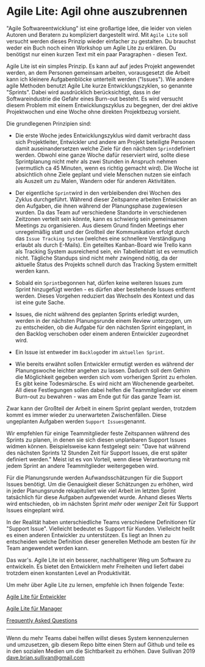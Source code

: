 # Agile Lite: Agil ohne auszubrennen

"Agile Softwareentwicklung" ist eine großartige Idee, die leider von vielen Autoren und Beratern zu kompliziert dargestellt wird. Mit `Agile Lite` soll versucht werden dieses Prinzip wieder einfacher zu gestalten. Du brauchst weder ein Buch noch einen Workshop um Agile Lite zu erklären. Du benötigst nur einen kurzen Text mit ein paar Paragraphen - diesen Text.

Agile Lite ist ein simples Prinzip. Es kann auf auf jedes Projekt angewendet werden, an dem Personen gemeinsam arbeiten, vorausgesetzt die Arbeit kann ich kleinere Aufgabenblöcke unterteilt werden ("Issues"). Wie andere agile Methoden benutzt Agile Lite kurze Entwicklungszyklen, so genannte "Sprints". Dabei wird ausdrücklich berücksichtigt, dass in der Softwareindustrie die Gefahr eines Burn-out besteht. Es wird versucht diesem Problem mit einem Entwicklungszyklus zu begegnen, der drei aktive Projektwochen und eine Woche ohne direkten Projektbezug vorsieht.

Die grundlegenen Prinzipien sind:

* Die erste Woche jedes Entwicklungszyklus wird damit verbracht dass sich Projektleiter, Entwickler und andere am Projekt beteiligte Personen damit auseinandersetzen welche Ziele für den nächsten `Sprint`definiert werden. Obwohl eine ganze Woche dafür reserviert wird, sollte diese Sprintplanung nicht mehr als zwei Stunden in Anspruch nehmen (vermutlich ca 45 Minuten, wenn es richtig gemacht wird). Die Woche ist absichtlich ohne Ziele geplant und viele Menschen nutzen sie einfach als Auszeit um zu Malen, Wandern oder für anderen Aktivitäten.

* Der eigentliche `Sprint`wird in den verbleibenden drei Wochen des Zyklus durchgeführt. Während dieser Zeitspanne arbeiten Entwickler an den Aufgaben, die ihnen während der Planungsphase zugewiesen wurden. Da das Team auf verschiedene Standorte in verschiedenen Zeitzonen verteilt sein könnte, kann es schwierig sein gemeinsamen Meetings zu organisieren. Aus diesem Grund finden Meetings eher unregelmäßig statt und der Großteil der Kommunikation erfolgt durch das `Issue Tracking System` (welches eine schnellere Verständigung erlaubt als durch E-Mails). Ein geteiltes Kanban-Board wie Trello kann als Tracking System ausreichend sein, ein Tabellenblatt ist es vermutlich nicht. Tägliche Standups sind nicht mehr zwingend nötig, da der aktuelle Status des Projekts schnell durch das Tracking System ermittelt werden kann.

* Sobald ein `Sprint`begonnen hat, dürfen keine weiteren Issues zum Sprint hinzugefügt werden - es dürfen aber bestehende Issues entfernt werden. Dieses Vorgehen reduziert das Wechseln des Kontext und das ist eine gute Sache.

* Issues, die nicht während des geplanten Sprints erledigt wurden, werden in der nächsten Planungsrunde einem Review unterzogen, um zu entscheiden, ob die Aufgabe für den nächsten Sprint eingeplant, in den Backlog verschoben oder einem anderen Entwickler zugeordnet wird.

* Ein Issue ist entweder im `Backlog`oder im `aktuellen Sprint`.

* Wie bereits erwähnt sollen Entwickler ermutigt werden es während der Planungswoche leichter angehen zu lassen. Dadurch soll dem Gehirn die Möglichkeit gegeben werden sich vom vorherigen Sprint zu erholen. Es gibt keine Todesmärsche. Es wird nicht am Wochenende gearbeitet. All diese Festlegungen sollen dabei helfen die Teammitglieder vor einem Burn-out zu bewahren - was am Ende gut für das ganze Team ist.

Zwar kann der Großteil der Arbeit in einem Sprint geplant werden, trotzdem kommt es immer wieder zu unerwarteten Zwischenfällen. Diese ungeplanten Aufgaben werden `Support Issues`genannt.

Wir empfehlen für einige Teammitglieder feste Zeitspannen während des Sprints zu planen, in denen sie sich diesen unplanbaren Support Issues widmen können. Beispielsweise kann festgelegt sein: "Dave hat während des nächsten Sprints 12 Stunden Zeit für Support Issues, die erst später definiert werden." Meist ist es von Vorteil, wenn diese Verantwortung mit jedem Sprint an andere Teammitglieder weitergegeben wird.

Für die Planungsrunde werden Aufwandsschätzungen für die Support Issues benötigt. Um die Genauigkeit dieser Schätzungen zu erhöhen, wird in jeder Planungsrunde rekapituliert wie viel Arbeit im letzten Sprint tatsächlich für diese Aufgaben aufgewendet wurde. Anhand dieses Werts wird entschieden, ob im nächsten Sprint *mehr* oder *weniger* Zeit für Support Issues eingeplant wird.

In der Realität haben unterschiedliche Teams verschiedene Definitionen für "Support Issue". Vielleicht bedeutet es Support für Kunden. Vielleicht heißt es einen anderen Entwickler zu unterstützen. Es liegt an Ihnen zu entscheiden welche Definition dieser generellen Methode am besten für ihr Team angewendet werden kann.

Das war's. Agile Lite ist ein besserer, nachhaltigerer Weg um Software zu entwickeln. Es bietet den Entwicklern mehr Freiheiten und liefert dabei trotzdem einen konstanten Level an Produktivität.

Um mehr über Agile Lite zu lernen, empfehle ich Ihnen folgende Texte:

[Agile Lite für Entwickler](agile_lite_for_developers.md)

[Agile Lite für Manager](agile_lite_for_managers.md)

[Frequently Asked Questions](faq.md)


---
Wenn du mehr Teams dabei helfen willst dieses System kennenzulernen und umzusetzen, gib diesem Repo bitte einen Stern auf Github und teile es in den sozialen Medien um die Sichtbarkeit zu erhöhen.
Dave Sullivan 2019 dave.brian.sullivan@gmail.com
